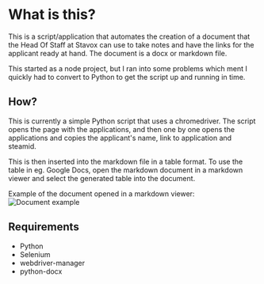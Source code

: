 # What is this?

This is a script/application that automates the creation of a document that the Head Of Staff at Stavox can use to take notes and have the links for the applicant ready at hand. The document is a docx or markdown file.

This started as a node project, but I ran into some problems which ment I quickly had to convert to Python to get the script up and running in time.

## How?

This is currently a simple Python script that uses a chromedriver.
The script opens the page with the applications, and then one by one opens the applications and copies the applicant's name, link to application and steamid.

This is then inserted into the markdown file in a table format. To use the table in eg. Google Docs, open the markdown document in a markdown viewer and select the generated table into the document.

Example of the document opened in a markdown viewer:
<br>
![Document example](https://i.imgur.com/EqWZ8zF.png)

## Requirements

-   Python
-   Selenium
-   webdriver-manager
-   python-docx
